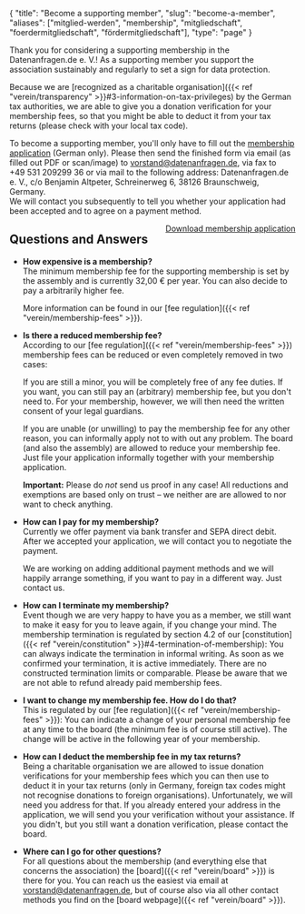 {
    "title": "Become a supporting member",
    "slug": "become-a-member",
    "aliases": ["mitglied-werden", "membership", "mitgliedschaft", "foerdermitgliedschaft", "fördermitgliedschaft"],
    "type": "page"
}

<!-- TODO: It would (obviously) be great if this wasn't just a big wall of text. I am *very* open to suggestions. -->

Thank you for considering a supporting membership in the Datenanfragen.de e.&nbsp;V.! As a supporting member you support the association sustainably and regularly to set a sign for data protection.

Because we are [recognized as a charitable organisation]({{< ref "verein/transparency" >}}#3-information-on-tax-privileges) by the German tax authorities, we are able to give you a donation verification for your membership fees, so that you might be able to deduct it from your tax returns (please check with your local tax code).

To become a supporting member, you'll only have to fill out the [membership application](https://static.dacdn.de/docs/mitgliedsantrag.pdf) (German only). Please then send the finished form via email (as filled out PDF or scan/image) to [vorstand@datenanfragen.de](mailto:vorstand@datenanfragen.de), via fax to +49&nbsp;531&nbsp;209299&nbsp;36 or via mail to the following address: Datenanfragen.de e.&nbsp;V., c/o Benjamin Altpeter, Schreinerweg 6, 38126 Braunschweig, Germany.  
We will contact you subsequently to tell you whether your application had been accepted and to agree on a payment method.

<a href="https://static.dacdn.de/docs/mitgliedsantrag.pdf" class="button button-primary icon icon-download" style="float: right;">Download membership application</a>
<div class="clearfix"></div>

## Questions and Answers

* **How expensive is a membership?**  
    The minimum membership fee for the supporting membership is set by the assembly and is currently 32,00 € per year. You can also decide to pay a arbitrarily higher fee.

    More information can be found in our [fee regulation]({{< ref "verein/membership-fees" >}}).

* **Is there a reduced membership fee?**  
    According to our [fee regulation]({{< ref "verein/membership-fees" >}}) membership fees can be reduced or even completely removed in two cases:

    If you are still a minor, you will be completely free of any fee duties. If you want, you can still pay an (arbitrary) membership fee, but you don't need to.
    For your membership, however, we will then need the written consent of your legal guardians.

    If you are unable (or unwilling) to pay the membership fee for any other reason, you can informally apply not to with out any problem. The board (and also the assembly) are allowed to reduce your membership fee. Just file your application informally together with your membership application.

    **Important:** Please do *not* send us proof in any case! All reductions and exemptions are based only on trust – we neither are are allowed to nor want to check anything.

* **How can I pay for my membership?**  
    Currently we offer payment via bank transfer and SEPA direct debit. After we accepted your application, we will contact you to negotiate the payment.

    We are working on adding additional payment methods and we will happily arrange something, if you want to pay in a different way. Just contact us.

* **How can I terminate my membership?**  
    Event though we are very happy to have you as a member, we still want to make it easy for you to leave again, if you change your mind. The membership termination is regulated by section 4.2 of our [constitution]({{< ref "verein/constitution" >}}#4-termination-of-membership): You can always indicate the termination in informal writing. As soon as we confirmed your termination, it is active immediately. There are no constructed termination limits or comparable.
    Please be aware that we are not able to refund already paid membership fees.

* **I want to change my membership fee. How do I do that?**  
    This is regulated by our [fee regulation]({{< ref "verein/membership-fees"  >}}): You can indicate a change of your personal membership fee at any time to the board (the minimum fee is of course still active). The change will be active in the following year of your membership.

* **How can I deduct the membership fee in my tax returns?**  
    Being a charitable organisation we are allowed to issue donation verifications for your membership fees which you can then use to deduct it in your tax returns (only in Germany, foreign tax codes might not recognise donations to foreign organisations). Unfortunately, we will need you address for that. If you already entered your address in the application, we will send you your verification without your assistance. If you didn't, but you still want a donation verification, please contact the board. 

* **Where can I go for other questions?**  
    For all questions about the membership (and everything else that concerns the association) the [board]({{< ref "verein/board" >}}) is there for you. You can reach us the easiest via email at [vorstand@datenanfragen.de](mailto:vorstand@datenanfragen.de), but of course also via all other contact methods you find on the [board webpage]({{< ref "verein/board" >}}).
